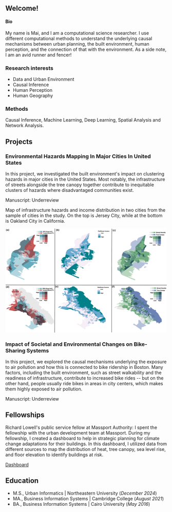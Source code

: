 ## Welcome!

#### Bio
My name is Mai, and I am a computational science researcher. I use different computational methods to understand the underlying causal mechanisms between urban planning, the built environment, human perception, and the connection of that with the environment. As a side note, I am an avid runner and fencer!

### Research interests

- Data and Urban Environment
- Causal Inference 
- Human Perception
- Human Geography

### Methods

Causal Inference, Machine Learning, Deep Learning, Spatial Analysis and Network Analysis.

## Projects
### Environmental Hazards Mapping In Major Cities In United States
In this project, we investigated the built environment's impact on clustering hazards in major cities in the United States. Most notably, the infrastructure of streets alongside the tree canopy together contribute to inequitable clusters of hazards where disadvantaged communities exist.

Manuscript: Underreview  

Map of infrastructure hazards and income distribution in two cities from the sample of cities in the study. On the top is Jersey City, while at the bottom is Oakland City in California.

![Hazards Study](assets/hazards_map.jpg)


### Impact of Societal and Environmental Changes on Bike-Sharing Systems
In this project, we explored the causal mechanisms underlying the exposure to air pollution and how this is connected to bike ridership in Boston. Many factors, including the built environment, such as street walkability and the readiness of infrastructure, contribute to increased bike rides -- but on the other hand, people usually ride bikes in areas in city centers, which makes them highly exposed to air pollution. 

Manuscript: Underreview  

## Fellowships

Richard Lowell's public service fellow at Massport Authority: I spent the fellowship with the urban development team at Massport. During my fellowship, I created a dashboard to help in strategic planning for climate change adaptations for their buildings. In this dashboard, I utilized data from different sources to map the distribution of heat, tree canopy, sea level rise, and floor elevation to identify buildings at risk.

[Dashboard](https://www.arcgis.com/apps/dashboards/23c714f5a82b48229705897be7b4252c)

## Education       		
- M.S., Urban Informatics	| Northeastern University (_December 2024_)
- MA., Business Information Systems | 	Cambridge College (_August 2021_)		        		
- BA., Business Information Systems | Cairo University (_May 2016_)
